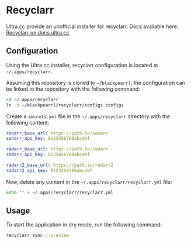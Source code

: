 # Recyclarr

Ultra.cc provide an unofficial installer for recyclarr.
Docs available here: [Recyclarr on docs.ultra.cc](https://docs.ultra.cc/books/unofficial-application-installers/page/recyclarr)

## Configuration

Using the Ultra.cc installer, recyclarr configuration is located at `~/.apps/recyclarr`.

Assuming this repository is cloned to `~/blackpearrl`, the configuration can be linked to the repository with the following command:

```bash
cd ~/.apps/recyclarr
ln -s ~/blackpearrl/recyclarr/configs configs
```

Create a `secrets.yml` file in the `~/.apps/recyclarr` directory with the following content:

```yaml
sonarr_base_url: https://path.to/sonarr
sonarr_api_key: 0123456789abcdef

radarr_base_url: https://path.to/radarr
radarr_api_key: 0123456789abcdef

radarr2_base_url: https://path.to/radarr2
radarr2_api_key: 0123456789abcdef
```

Now, delete any content in the `~/.apps/recyclarr/recyclarr.yml` file:

```bash
echo "" > ~/.apps/recyclarr/recyclarr.yml
```

## Usage

To start the application in dry mode, run the following command:

```bash
recyclarr sync --preview
```
